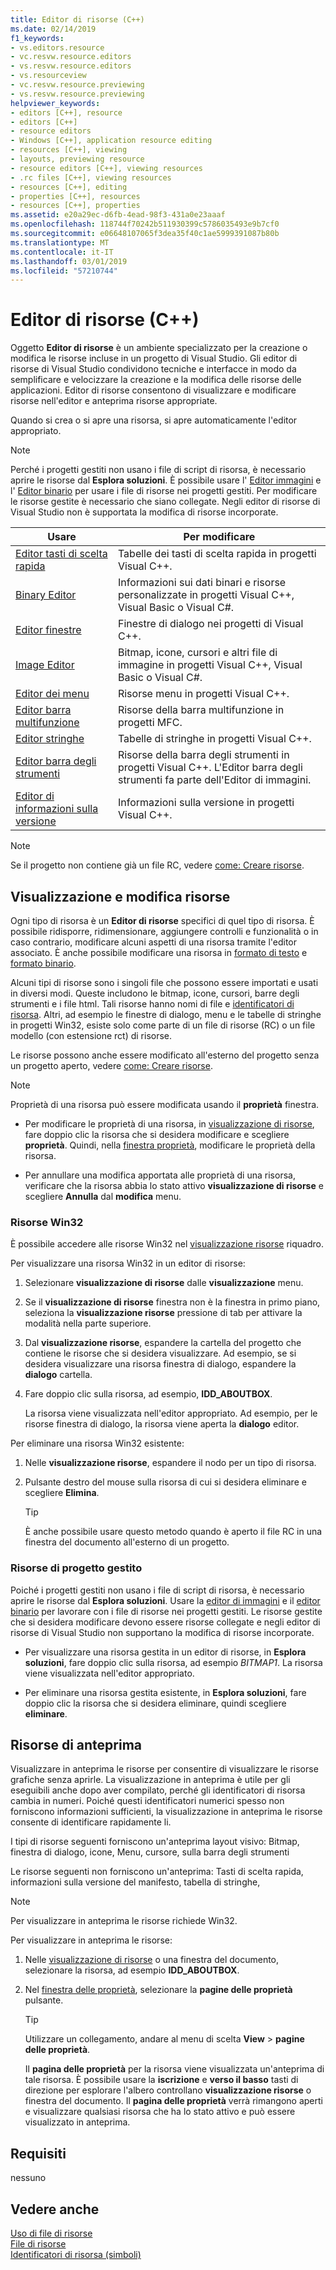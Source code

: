 ```yaml
---
title: Editor di risorse (C++)
ms.date: 02/14/2019
f1_keywords:
- vs.editors.resource
- vc.resvw.resource.editors
- vs.resvw.resource.editors
- vs.resourceview
- vc.resvw.resource.previewing
- vs.resvw.resource.previewing
helpviewer_keywords:
- editors [C++], resource
- editors [C++]
- resource editors
- Windows [C++], application resource editing
- resources [C++], viewing
- layouts, previewing resource
- resource editors [C++], viewing resources
- .rc files [C++], viewing resources
- resources [C++], editing
- properties [C++], resources
- resources [C++], properties
ms.assetid: e20a29ec-d6fb-4ead-98f3-431a0e23aaaf
ms.openlocfilehash: 118744f70242b511930399c5786035493e9b7cf0
ms.sourcegitcommit: e06648107065f3dea35f40c1ae5999391087b80b
ms.translationtype: MT
ms.contentlocale: it-IT
ms.lasthandoff: 03/01/2019
ms.locfileid: "57210744"
---
```

# <a name="resource-editors-c"></a>Editor di risorse (C++)

Oggetto **Editor di risorse** è un ambiente specializzato per la creazione o modifica le risorse incluse in un progetto di Visual Studio. Gli editor di risorse di Visual Studio condividono tecniche e interfacce in modo da semplificare e velocizzare la creazione e la modifica delle risorse delle applicazioni. Editor di risorse consentono di visualizzare e modificare risorse nell'editor e anteprima risorse appropriate.

Quando si crea o si apre una risorsa, si apre automaticamente l'editor appropriato.

> [!NOTE]
> Perché i progetti gestiti non usano i file di script di risorsa, è necessario aprire le risorse dal **Esplora soluzioni**. È possibile usare l' [Editor immagini](../windows/image-editor-for-icons.md) e l' [Editor binario](binary-editor.md) per usare i file di risorse nei progetti gestiti. Per modificare le risorse gestite è necessario che siano collegate. Negli editor di risorse di Visual Studio non è supportata la modifica di risorse incorporate.

|Usare|Per modificare|
|----------------|----------------|
|[Editor tasti di scelta rapida](../windows/accelerator-editor.md)|Tabelle dei tasti di scelta rapida in progetti Visual C++.|
|[Binary Editor](binary-editor.md)|Informazioni sui dati binari e risorse personalizzate in progetti Visual C++, Visual Basic o Visual C#.|
|[Editor finestre](../windows/dialog-editor.md)|Finestre di dialogo nei progetti di Visual C++.|
|[Image Editor](../windows/image-editor-for-icons.md)|Bitmap, icone, cursori e altri file di immagine in progetti Visual C++, Visual Basic o Visual C#.|
|[Editor dei menu](../windows/menu-editor.md)|Risorse menu in progetti Visual C++.|
|[Editor barra multifunzione](../mfc/ribbon-designer-mfc.md)|Risorse della barra multifunzione in progetti MFC.|
|[Editor stringhe](../windows/string-editor.md)|Tabelle di stringhe in progetti Visual C++.|
|[Editor barra degli strumenti](../windows/toolbar-editor.md)|Risorse della barra degli strumenti in progetti Visual C++. L'Editor barra degli strumenti fa parte dell'Editor di immagini.|
|[Editor di informazioni sulla versione](../windows/version-information-editor.md)|Informazioni sulla versione in progetti Visual C++.|

> [!NOTE]
> Se il progetto non contiene già un file RC, vedere [come: Creare risorse](../windows/how-to-create-a-resource-script-file.md).

## <a name="view-and-edit-resources"></a>Visualizzazione e modifica risorse

Ogni tipo di risorsa è un **Editor di risorse** specifici di quel tipo di risorsa. È possibile ridisporre, ridimensionare, aggiungere controlli e funzionalità o in caso contrario, modificare alcuni aspetti di una risorsa tramite l'editor associato. È anche possibile modificare una risorsa in [formato di testo](../windows/how-to-open-a-resource-script-file-in-text-format.md) e [formato binario](../windows/opening-a-resource-for-binary-editing.md).

Alcuni tipi di risorse sono i singoli file che possono essere importati e usati in diversi modi. Queste includono le bitmap, icone, cursori, barre degli strumenti e i file html. Tali risorse hanno nomi di file e [identificatori di risorsa](../windows/symbols-resource-identifiers.md). Altri, ad esempio le finestre di dialogo, menu e le tabelle di stringhe in progetti Win32, esiste solo come parte di un file di risorse (RC) o un file modello (con estensione rct) di risorse.

Le risorse possono anche essere modificato all'esterno del progetto senza un progetto aperto, vedere [come: Creare risorse](../windows/how-to-open-a-resource-script-file-outside-of-a-project-standalone.md).

> [!NOTE]
> Proprietà di una risorsa può essere modificata usando il **proprietà** finestra.

- Per modificare le proprietà di una risorsa, in [visualizzazione di risorse](../windows/resource-view-window.md), fare doppio clic la risorsa che si desidera modificare e scegliere **proprietà**.  Quindi, nella [finestra proprietà](/visualstudio/ide/reference/properties-window), modificare le proprietà della risorsa.

- Per annullare una modifica apportata alle proprietà di una risorsa, verificare che la risorsa abbia lo stato attivo **visualizzazione di risorse** e scegliere **Annulla** dal **modifica** menu.

### <a name="win32-resources"></a>Risorse Win32

È possibile accedere alle risorse Win32 nel [visualizzazione risorse](../windows/resource-view-window.md) riquadro.

Per visualizzare una risorsa Win32 in un editor di risorse:

1. Selezionare **visualizzazione di risorse** dalle **visualizzazione** menu.

1. Se il **visualizzazione di risorse** finestra non è la finestra in primo piano, seleziona la **visualizzazione risorse** pressione di tab per attivare la modalità nella parte superiore.

1. Dal **visualizzazione risorse**, espandere la cartella del progetto che contiene le risorse che si desidera visualizzare. Ad esempio, se si desidera visualizzare una risorsa finestra di dialogo, espandere la **dialogo** cartella.

1. Fare doppio clic sulla risorsa, ad esempio, **IDD_ABOUTBOX**.

   La risorsa viene visualizzata nell'editor appropriato. Ad esempio, per le risorse finestra di dialogo, la risorsa viene aperta la **dialogo** editor.

Per eliminare una risorsa Win32 esistente:

1. Nelle **visualizzazione risorse**, espandere il nodo per un tipo di risorsa.

1. Pulsante destro del mouse sulla risorsa di cui si desidera eliminare e scegliere **Elimina**.

   > [!TIP]
   > È anche possibile usare questo metodo quando è aperto il file RC in una finestra del documento all'esterno di un progetto.

### <a name="managed-project-resources"></a>Risorse di progetto gestito

Poiché i progetti gestiti non usano i file di script di risorsa, è necessario aprire le risorse dal **Esplora soluzioni**. Usare la [editor di immagini](../windows/image-editor-for-icons.md) e il [editor binario](binary-editor.md) per lavorare con i file di risorse nei progetti gestiti. Le risorse gestite che si desidera modificare devono essere risorse collegate e negli editor di risorse di Visual Studio non supportano la modifica di risorse incorporate.

- Per visualizzare una risorsa gestita in un editor di risorse, in **Esplora soluzioni**, fare doppio clic sulla risorsa, ad esempio *BITMAP1*. La risorsa viene visualizzata nell'editor appropriato.

- Per eliminare una risorsa gestita esistente, in **Esplora soluzioni**, fare doppio clic la risorsa che si desidera eliminare, quindi scegliere **eliminare**.

## <a name="preview-resources"></a>Risorse di anteprima

Visualizzare in anteprima le risorse per consentire di visualizzare le risorse grafiche senza aprirle. La visualizzazione in anteprima è utile per gli eseguibili anche dopo aver compilato, perché gli identificatori di risorsa cambia in numeri. Poiché questi identificatori numerici spesso non forniscono informazioni sufficienti, la visualizzazione in anteprima le risorse consente di identificare rapidamente li.

I tipi di risorse seguenti forniscono un'anteprima layout visivo: Bitmap, finestra di dialogo, icone, Menu, cursore, sulla barra degli strumenti

Le risorse seguenti non forniscono un'anteprima: Tasti di scelta rapida, informazioni sulla versione del manifesto, tabella di stringhe,

> [!NOTE]
> Per visualizzare in anteprima le risorse richiede Win32.

Per visualizzare in anteprima le risorse:

1. Nelle [visualizzazione di risorse](../windows/resource-view-window.md) o una finestra del documento, selezionare la risorsa, ad esempio **IDD_ABOUTBOX**.

1. Nel [finestra delle proprietà](/visualstudio/ide/reference/properties-window), selezionare la **pagine delle proprietà** pulsante.

   > [!TIP]
   > Utilizzare un collegamento, andare al menu di scelta **View** > **pagine delle proprietà**.

   Il **pagina delle proprietà** per la risorsa viene visualizzata un'anteprima di tale risorsa. È possibile usare la **iscrizione** e **verso il basso** tasti di direzione per esplorare l'albero controllano **visualizzazione risorse** o finestra del documento. Il **pagina delle proprietà** verrà rimangono aperti e visualizzare qualsiasi risorsa che ha lo stato attivo e può essere visualizzato in anteprima.

## <a name="requirements"></a>Requisiti

nessuno

## <a name="see-also"></a>Vedere anche

[Uso di file di risorse](../windows/working-with-resource-files.md)<br/>
[File di risorse](../windows/resource-files-visual-studio.md)<br/>
[Identificatori di risorsa (simboli)](../windows/symbols-resource-identifiers.md)<br/>